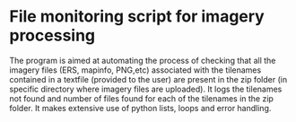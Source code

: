 # File monitoring script for imagery processing
The program is aimed at automating the process of checking that all the imagery files (ERS, mapinfo, PNG,etc) associated with the tilenames contained in a textfile (provided to the user) are present in the zip folder (in specific directory where imagery files are uploaded).
It logs the tilenames not found and number of files found for each of the tilenames in the zip folder.
It makes extensive use of python lists, loops and error handling.
